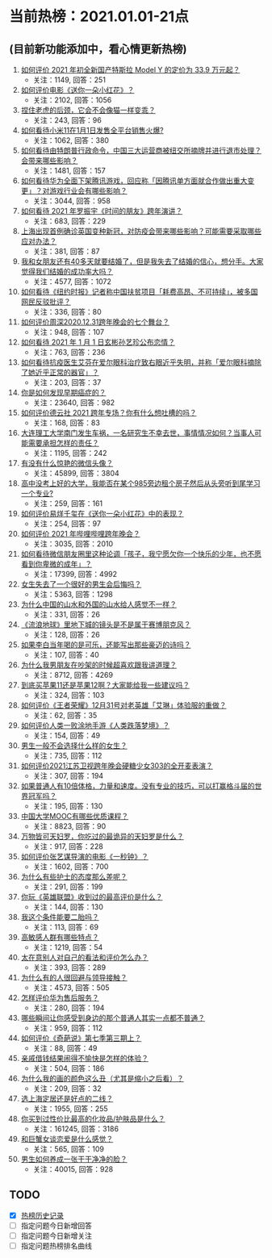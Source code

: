 # 当前热榜：2021.01.01-21点
## (目前新功能添加中，看心情更新热榜)
1. [如何评价 2021 年初全新国产特斯拉 Model Y 的定价为 33.9 万元起？](https://www.zhihu.com/question/437392438)
    * 关注：1149, 回答：251
2. [如何评价电影《送你一朵小红花》？](https://www.zhihu.com/question/433975189)
    * 关注：2102, 回答：1056
3. [捏住老虎的后颈，它会不会像猫一样变乖？](https://www.zhihu.com/question/436865487)
    * 关注：243, 回答：96
4. [如何看待小米11在1月1日发售全平台销售火爆?](https://www.zhihu.com/question/437359332)
    * 关注：1062, 回答：380
5. [如何看待由特朗普行政命令，中国三大运营商被纽交所摘牌并进行退市处理？会带来哪些影响？](https://www.zhihu.com/question/437384258)
    * 关注：1481, 回答：157
6. [如何看待华为全面下架腾讯游戏，回应称「因腾讯单方面就合作做出重大变更」？对游戏行业会有哪些影响？](https://www.zhihu.com/question/437370342)
    * 关注：3044, 回答：958
7. [如何看待 2021 年罗振宇《时间的朋友》跨年演讲？](https://www.zhihu.com/question/435789792)
    * 关注：683, 回答：229
8. [上海出现首例确诊英国变种新冠，对防疫会带来哪些影响？可能需要采取哪些应对办法？](https://www.zhihu.com/question/437383715)
    * 关注：381, 回答：87
9. [我和女朋友还有40多天就要结婚了，但是我失去了结婚的信心，想分手。大家觉得我们结婚的成功率大吗？](https://www.zhihu.com/question/432723456)
    * 关注：4577, 回答：1072
10. [如何看待《纽约时报》记者称中国扶贫项目「耗费高昂、不可持续」，被多国网民反驳批评？](https://www.zhihu.com/question/437425765)
    * 关注：336, 回答：80
11. [如何评价周深2020.12.31跨年晚会的七个舞台？](https://www.zhihu.com/question/437340354)
    * 关注：948, 回答：107
12. [如何看待 2021 年 1 月 1 日玄彬孙艺珍公布恋情？](https://www.zhihu.com/question/437382986)
    * 关注：763, 回答：236
13. [如何看待抗疫医生艾芬在爱尔眼科治疗致右眼近乎失明，并称「爱尔眼科摘除了她近乎正常的器官」？](https://www.zhihu.com/question/437369236)
    * 关注：203, 回答：37
14. [你是如何发现早期癌症的？](https://www.zhihu.com/question/302514496)
    * 关注：23640, 回答：982
15. [如何评价德云社 2021 跨年专场？你有什么想吐槽的吗？](https://www.zhihu.com/question/437358499)
    * 关注：168, 回答：83
16. [大连理工大学南门发生车祸，一名研究生不幸去世，事情情况如何？当事人可能需要承担怎样的责任？](https://www.zhihu.com/question/437389885)
    * 关注：1195, 回答：242
17. [有没有什么惊艳的微信头像？](https://www.zhihu.com/question/335825565)
    * 关注：45899, 回答：3804
18. [高中没考上好的大学，我能否在某个985旁边租个房子然后从头旁听到尾学习一个专业?](https://www.zhihu.com/question/394016328)
    * 关注：259, 回答：161
19. [如何评价易烊千玺在《送你一朵小红花》中的表现？](https://www.zhihu.com/question/437334454)
    * 关注：254, 回答：97
20. [如何评价 2021 年哔哩哔哩跨年晚会？](https://www.zhihu.com/question/434189872)
    * 关注：3035, 回答：2010
21. [如何看待微信朋友圈里这种论调「孩子，我宁愿欠你一个快乐的少年，也不愿看到你卑微的成年」？](https://www.zhihu.com/question/50401236)
    * 关注：17399, 回答：4992
22. [女生失去了一个很好的男生会后悔吗？](https://www.zhihu.com/question/337242662)
    * 关注：5363, 回答：1298
23. [为什么中国的山水和外国的山水给人感觉不一样？](https://www.zhihu.com/question/66202297)
    * 关注：331, 回答：26
24. [《流浪地球》里地下城的镜头是不是属于赛博朋克风？](https://www.zhihu.com/question/327208951)
    * 关注：128, 回答：26
25. [如果李白当年喝的是可乐，还能写出那些豪迈的诗吗？](https://www.zhihu.com/question/435363564)
    * 关注：107, 回答：40
26. [为什么我男朋友在吵架的时候超喜欢跟我讲道理？](https://www.zhihu.com/question/320763296)
    * 关注：8712, 回答：4269
27. [到底买苹果11还是苹果12啊？大家能给我一些建议吗？](https://www.zhihu.com/question/427439356)
    * 关注：324, 回答：103
28. [如何评价《王者荣耀》12月31号对老英雄「艾琳」体验服的重做？](https://www.zhihu.com/question/437334431)
    * 关注：62, 回答：35
29. [如何评价人类一败涂地手游《人类跌落梦境》？](https://www.zhihu.com/question/435224947)
    * 关注：154, 回答：49
30. [男生一般不会选择什么样的女生？](https://www.zhihu.com/question/435057725)
    * 关注：735, 回答：112
31. [如何评价2021江苏卫视跨年晚会硬糖少女303的全开麦表演？](https://www.zhihu.com/question/437350535)
    * 关注：307, 回答：194
32. [如果普通人有10倍体格，力量和速度。没有专业的技巧，可以打赢格斗届的世界冠军吗？](https://www.zhihu.com/question/435492687)
    * 关注：195, 回答：130
33. [中国大学MOOC有哪些优质课程？](https://www.zhihu.com/question/280151111)
    * 关注：8823, 回答：90
34. [万物皆可天妇罗，你吃过的最诡异的天妇罗是什么？](https://www.zhihu.com/question/430736917)
    * 关注：917, 回答：228
35. [如何评价张艺谋导演的电影《一秒钟》？](https://www.zhihu.com/question/284643087)
    * 关注：1602, 回答：700
36. [为什么有些护士的态度那么差呢？](https://www.zhihu.com/question/319356988)
    * 关注：291, 回答：199
37. [你玩《英雄联盟》收到过的最高评价是什么？](https://www.zhihu.com/question/423618604)
    * 关注：144, 回答：130
38. [我这个条件能要二胎吗？](https://www.zhihu.com/question/435448288)
    * 关注：113, 回答：69
39. [高敏感人群有哪些特点？](https://www.zhihu.com/question/369482379)
    * 关注：1219, 回答：54
40. [太在意别人对自己的看法和评价怎么办？](https://www.zhihu.com/question/434855181)
    * 关注：393, 回答：289
41. [为什么有的人很回避与领导接触？](https://www.zhihu.com/question/427148747)
    * 关注：4573, 回答：505
42. [怎样评价华为售后服务？](https://www.zhihu.com/question/284900869)
    * 关注：280, 回答：194
43. [哪些瞬间让你感受到身边的那个普通人其实一点都不普通？](https://www.zhihu.com/question/437315770)
    * 关注：959, 回答：112
44. [如何评价《奇葩说》第七季第三期上？](https://www.zhihu.com/question/437328196)
    * 关注：88, 回答：49
45. [亲戚借钱结果闹得不愉快是怎样的体验？](https://www.zhihu.com/question/317103267)
    * 关注：504, 回答：186
46. [为什么我的画的颜色这么丑（尤其是缩小之后看）？](https://www.zhihu.com/question/436493978)
    * 关注：209, 回答：32
47. [选上海定居还是好点的二线？](https://www.zhihu.com/question/432634964)
    * 关注：1955, 回答：255
48. [你买到过性价比最高的化妆品/护肤品是什么？](https://www.zhihu.com/question/39976670)
    * 关注：161245, 回答：3186
49. [和巨蟹女谈恋爱是什么感觉？](https://www.zhihu.com/question/57542331)
    * 关注：565, 回答：109
50. [男生如何养成一张干干净净的脸？](https://www.zhihu.com/question/277842192)
    * 关注：40015, 回答：928
## TODO
* [x] [热榜历史记录](hot_history/AllHot.md)
* [ ] 指定问题今日新增回答
* [ ] 指定问题今日新增关注
* [ ] 指定问题热榜排名曲线
